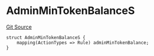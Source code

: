 # AdminMinTokenBalanceS
[Git Source](https://github.com/thrackle-io/tron/blob/764000f27aa19925e60dae8d757a097eec620706/src/client/token/handler/diamond/RuleStorage.sol)


```solidity
struct AdminMinTokenBalanceS {
    mapping(ActionTypes => Rule) adminMinTokenBalance;
}
```

